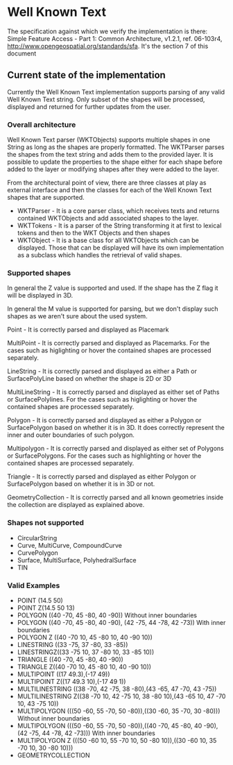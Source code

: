 # Well Known Text

The specification against which we verify the implementation is there: 
Simple Feature Access - Part 1: Common Architecture, v1.2.1, ref. 06-103r4, http://www.opengeospatial.org/standards/sfa. 
It's the section 7 of this document

## Current state of the implementation

Currently the Well Known Text implementation supports parsing of any valid Well Known Text string. Only subset of the 
shapes will be processed, displayed and returned for further updates from the user.   

### Overall architecture

Well Known Text parser (WKTObjects) supports multiple shapes in one String as long as the shapes are properly formatted. 
The WKTParser parses the shapes from the text string and adds them to the provided layer. It is possible to update the 
properties to the shape either for each shape before added to the layer or modifying shapes after they were added to 
the layer.

From the architectural point of view, there are three classes at play as external interface and then the classes for each 
of the Well Known Text shapes that are supported.   
 
 - WKTParser - It is a core parser class, which receives texts and returns contained WKTObjects and add associated shapes to the layer. 
 - WKTTokens - It is a parser of the String transforming it at first to lexical tokens and then to the WKT Objects and then shapes
 - WKTObject - It is a base class for all WKTObjects which can be displayed. Those that can be displayed will have its 
    own implementation as a subclass which handles the retrieval of valid shapes. 
 
### Supported shapes

In general the Z value is supported and used. If the shape has the Z flag it will be displayed in 3D. 

In general the M value is supported for parsing, but we don't display such shapes as we aren't sure about the used system.

Point - It is correctly parsed and displayed as Placemark

MultiPoint - It is correctly parsed and displayed as Placemarks. For the cases such as higlighting or hover the contained 
shapes are processed separately.  

LineString - It is correctly parsed and displayed as either a Path or SurfacePolyLine based on whether the shape is 2D 
or 3D

MultiLineString - It is correctly parsed and displayed as either set of Paths or SurfacePolylines. For the cases such as 
higlighting or hover the contained shapes are processed separately.  

Polygon - It is correctly parsed and displayed as either a Polygon or SurfacePolygon based on whether it is in 3D. It 
does correctly represent the inner and outer boundaries of such polygon.  

Multipolygon - It is correctly parsed and displayed as either set of Polygons or SurfacePolygons. For the cases such as 
highlighting or hover the contained shapes are processed separately.  

Triangle - It is correctly parsed and displayed as either Polygon or SurfacePolygon based on whether it is in 3D or not. 

GeometryCollection - It is correctly parsed and all known geometries inside the collection are displayed as explained 
above. 

### Shapes not supported

- CircularString
- Curve, MultiCurve, CompoundCurve
- CurvePolygon 
- Surface, MultiSurface, PolyhedralSurface
- TIN

### Valid Examples

- POINT (14.5 50)
- POINT Z(14.5 50 13)
- POLYGON ((40 -70, 45 -80, 40 -90)) Without inner boundaries
- POLYGON ((40 -70, 45 -80, 40 -90), (42 -75, 44 -78, 42 -73)) With inner boundaries
- POLYGON Z ((40 -70 10, 45 -80 10, 40 -90 10))
- LINESTRING ((33 -75, 37 -80, 33 -85))
- LINESTRINGZ((33 -75 10, 37 -80 10, 33 -85 10))
- TRIANGLE ((40 -70, 45 -80, 40 -90))
- TRIANGLE Z((40 -70 10, 45 -80 10, 40 -90 10))
- MULTIPOINT ((17 49.3),(-17 49))
- MULTIPOINT Z((17 49.3 10),(-17 49 1))
- MULTILINESTRING ((38 -70, 42 -75, 38 -80),(43 -65, 47 -70, 43 -75))
- MULTILINESTRING Z((38 -70 10, 42 -75 10, 38 -80 10),(43 -65 10, 47 -70 10, 43 -75 10))
- MULTIPOLYGON (((50 -60, 55 -70, 50 -80)),((30 -60, 35 -70, 30 -80))) Without inner boundaries
- MULTIPOLYGON (((50 -60, 55 -70, 50 -80)),((40 -70, 45 -80, 40 -90), (42 -75, 44 -78, 42 -73))) With inner boundaries
- MULTIPOLYGON Z (((50 -60 10, 55 -70 10, 50 -80 10)),((30 -60 10, 35 -70 10, 30 -80 10)))
- GEOMETRYCOLLECTION